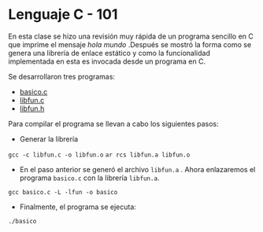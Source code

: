 # Lenguaje C - 101

En esta clase se hizo una revisión muy rápida de un programa sencillo en 
C que imprime el mensaje *hola mundo* .Después se mostró la forma como 
se genera una librería de enlace estático y como la funcionalidad 
implementada en esta es invocada desde un programa en C.

Se desarrollaron tres programas:

* [basico.c](basico.c)
* [libfun.c](libfun.c)
* [libfun.h](libfun.h)

Para compilar el programa se llevan a cabo los siguientes pasos:

* Generar la librería

`gcc -c libfun.c -o libfun.o` 
`ar rcs libfun.a libfun.o`

+ En el paso anterior se generó el archivo `libfun.a` . Ahora 
enlazaremos el programa `basico.c` con la librería `libfun.a`.

`gcc basico.c -L -lfun -o basico`

+ Finalmente, el programa se ejecuta: 

`./basico`
